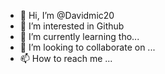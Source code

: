 - 👋 Hi, I’m @Davidmic20
- 👀 I’m interested in Github
- 🌱 I’m currently learning tho...
- 💞️ I’m looking to collaborate on ...
- 📫 How to reach me ...

<!---
Davidmic20/Davidmic20 is a ✨ special ✨ repository because its `README.md` (this file) appears on your GitHub profile.
You can click the Preview link to take a look at your changes.
--->
